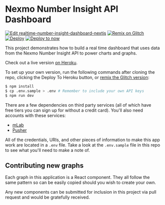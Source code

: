 # Nexmo Number Insight API Dashboard

[![Edit realtime-number-insight-dashboard-nextjs](https://codesandbox.io/static/img/play-codesandbox.svg)](https://codesandbox.io/s/github/nexmo-community/number-insight-dashboard-example/tree/master/) [![Remix on Glitch](https://cdn.glitch.com/2703baf2-b643-4da7-ab91-7ee2a2d00b5b%2Fremix-button.svg)](https://glitch.com/edit/#!/remix/https://glitch.com/edit/#!/nexmo-number-insight-dashboard) [![Deploy](https://www.herokucdn.com/deploy/button.svg)](https://heroku.com/deploy) [![Deploy to now](https://deploy.now.sh/static/button.svg)](https://deploy.now.sh/?repo=https://github.com/nexmo-community/number-insight-dashboard-example&env=NEXMO_API_KEY&env=NEXMO_API_SECRET&env=MLAB_USERNAME&env=MLAB_PASSWORD&env=MLAB_URI&env=MLAB_COLLECTION_NAME&env=PUSHER_APP_ID&env=PUSHER_APP_KEY&env=PUSHER_APP_SECRET&env=PUSHER_APP_CLUSTER)

This project demonstrates how to build a real time dashboard that uses data from the Nexmo Number Insight API to power charts and graphs.

Check out a live version [on Heroku](https://nexmo-realtime-dashboard.herokuapp.com/).

To set up your own version, run the following commands after cloning the repo, clicking the Deploy To Heroku button, or [remix the Glitch version](https://glitch.com/edit/#!/nexmo-number-insight-dashboard):

```bash
$ npm install
$ cp .env.sample > .env # Remember to include your own API keys
$ npm run dev
```

There are a few dependencies on third party services (all of which have free tiers you can sign up for without a credit card). You'll also need accounts with these services:

- [mLab](https://mlab.com)
- [Pusher](https://www.pusher.com/)

All of the credentials, URIs, and other pieces of information to make this app work are located in a `.env` file. Take a look at the `.env.sample` file in this repo to see what you'll need to make a note of.

## Contributing new graphs

Each graph in this application is a React component. They all follow the same pattern so can be easily copied should you wish to create your own.

Any new components can be submitted for inclusion in this project via pull request and would be gratefully received.
